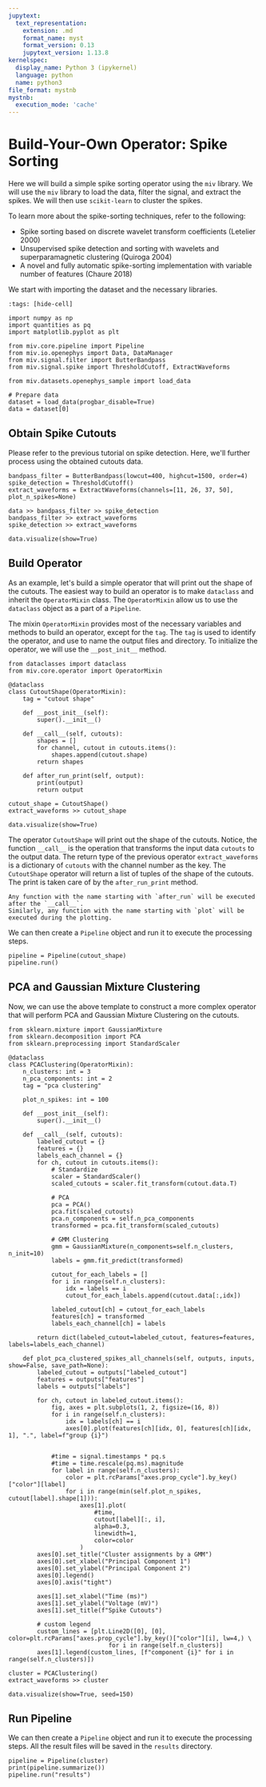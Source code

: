```yaml
---
jupytext:
  text_representation:
    extension: .md
    format_name: myst
    format_version: 0.13
    jupytext_version: 1.13.8
kernelspec:
  display_name: Python 3 (ipykernel)
  language: python
  name: python3
file_format: mystnb
mystnb:
  execution_mode: 'cache'
---
```


# Build-Your-Own Operator: Spike Sorting

Here we will build a simple spike sorting operator using the `miv` library. We will use the `miv` library to load the data, filter the signal, and extract the spikes. We will then use `scikit-learn` to cluster the spikes.

To learn more about the spike-sorting techniques, refer to the following:

- Spike sorting based on discrete wavelet transform coefficients (Letelier 2000)
- Unsupervised spike detection and sorting with wavelets and superparamagnetic clustering (Quiroga 2004)
- A novel and fully automatic spike-sorting implementation with variable number of features (Chaure 2018)

We start with importing the dataset and the necessary libraries.

```{code-cell} ipython3
:tags: [hide-cell]

import numpy as np
import quantities as pq
import matplotlib.pyplot as plt

from miv.core.pipeline import Pipeline
from miv.io.openephys import Data, DataManager
from miv.signal.filter import ButterBandpass
from miv.signal.spike import ThresholdCutoff, ExtractWaveforms

from miv.datasets.openephys_sample import load_data

# Prepare data
dataset = load_data(progbar_disable=True)
data = dataset[0]
```

## Obtain Spike Cutouts

Please refer to the previous tutorial on spike detection. Here, we'll further process using the obtained cutouts data.

```{code-cell} ipython3
bandpass_filter = ButterBandpass(lowcut=400, highcut=1500, order=4)
spike_detection = ThresholdCutoff()
extract_waveforms = ExtractWaveforms(channels=[11, 26, 37, 50], plot_n_spikes=None)

data >> bandpass_filter >> spike_detection
bandpass_filter >> extract_waveforms
spike_detection >> extract_waveforms

data.visualize(show=True)
```

## Build Operator

As an example, let's build a simple operator that will print out the shape of the cutouts.
The easiest way to build an operator is to make `dataclass` and inherit the `OperatorMixin` class.
The `OperatorMixin` allow us to use the `dataclass` object as a part of a `Pipeline`.

The mixin `OperatorMixin` provides most of the necessary variables and methods to build an operator, except for the `tag`. The `tag` is used to identify the operator, and use to name the output files and directory. To initialize the operator, we will use the `__post_init__` method.

```{code-cell} ipython3
from dataclasses import dataclass
from miv.core.operator import OperatorMixin

@dataclass
class CutoutShape(OperatorMixin):
    tag = "cutout shape"

    def __post_init__(self):
        super().__init__()

    def __call__(self, cutouts):
        shapes = []
        for channel, cutout in cutouts.items():
            shapes.append(cutout.shape)
        return shapes

    def after_run_print(self, output):
        print(output)
        return output

cutout_shape = CutoutShape()
extract_waveforms >> cutout_shape

data.visualize(show=True)
```

The operator `CutoutShape` will print out the shape of the cutouts.
Notice, the function `__call__` is the operation that transforms the input data `cutouts` to the output data. The return type of the previous operator `extract_waveforms` is a dictionary of `cutouts` with the channel number as the key. The `CutoutShape` operator will return a list of tuples of the shape of the cutouts.
The print is taken care of by the `after_run_print` method.

```{note}
Any function with the name starting with `after_run` will be executed after the `__call__`.
Similarly, any function with the name starting with `plot` will be executed during the plotting.
```

We can then create a `Pipeline` object and run it to execute the processing steps.

```{code-cell} ipython3
pipeline = Pipeline(cutout_shape)
pipeline.run()
```

## PCA and Gaussian Mixture Clustering

Now, we can use the above template to construct a more complex operator that will perform PCA and Gaussian Mixture Clustering on the cutouts.

```{code-cell} ipython3
from sklearn.mixture import GaussianMixture
from sklearn.decomposition import PCA
from sklearn.preprocessing import StandardScaler

@dataclass
class PCAClustering(OperatorMixin):
    n_clusters: int = 3
    n_pca_components: int = 2
    tag = "pca clustering"

    plot_n_spikes: int = 100

    def __post_init__(self):
        super().__init__()

    def __call__(self, cutouts):
        labeled_cutout = {}
        features = {}
        labels_each_channel = {}
        for ch, cutout in cutouts.items():
            # Standardize
            scaler = StandardScaler()
            scaled_cutouts = scaler.fit_transform(cutout.data.T)

            # PCA
            pca = PCA()
            pca.fit(scaled_cutouts)
            pca.n_components = self.n_pca_components
            transformed = pca.fit_transform(scaled_cutouts)

            # GMM Clustering
            gmm = GaussianMixture(n_components=self.n_clusters, n_init=10)
            labels = gmm.fit_predict(transformed)

            cutout_for_each_labels = []
            for i in range(self.n_clusters):
                idx = labels == i
                cutout_for_each_labels.append(cutout.data[:,idx])

            labeled_cutout[ch] = cutout_for_each_labels
            features[ch] = transformed
            labels_each_channel[ch] = labels

        return dict(labeled_cutout=labeled_cutout, features=features, labels=labels_each_channel)

    def plot_pca_clustered_spikes_all_channels(self, outputs, inputs, show=False, save_path=None):
        labeled_cutout = outputs["labeled_cutout"]
        features = outputs["features"]
        labels = outputs["labels"]

        for ch, cutout in labeled_cutout.items():
            fig, axes = plt.subplots(1, 2, figsize=(16, 8))
            for i in range(self.n_clusters):
                idx = labels[ch] == i
                axes[0].plot(features[ch][idx, 0], features[ch][idx, 1], ".", label=f"group {i}")


            #time = signal.timestamps * pq.s
            #time = time.rescale(pq.ms).magnitude
            for label in range(self.n_clusters):
                color = plt.rcParams["axes.prop_cycle"].by_key()["color"][label]
                for i in range(min(self.plot_n_spikes, cutout[label].shape[1])):
                    axes[1].plot(
                        #time,
                        cutout[label][:, i],
                        alpha=0.3,
                        linewidth=1,
                        color=color
                    )
        axes[0].set_title("Cluster assignments by a GMM")
        axes[0].set_xlabel("Principal Component 1")
        axes[0].set_ylabel("Principal Component 2")
        axes[0].legend()
        axes[0].axis("tight")

        axes[1].set_xlabel("Time (ms)")
        axes[1].set_ylabel("Voltage (mV)")
        axes[1].set_title(f"Spike Cutouts")

        # custom legend
        custom_lines = [plt.Line2D([0], [0], color=plt.rcParams["axes.prop_cycle"].by_key()["color"][i], lw=4,) \
                            for i in range(self.n_clusters)]
        axes[1].legend(custom_lines, [f"component {i}" for i in range(self.n_clusters)])

cluster = PCAClustering()
extract_waveforms >> cluster

data.visualize(show=True, seed=150)
```

## Run Pipeline

We can then create a `Pipeline` object and run it to execute the processing steps.
All the result files will be saved in the `results` directory.

```{code-cell} ipython3
pipeline = Pipeline(cluster)
print(pipeline.summarize())
pipeline.run("results")
```
